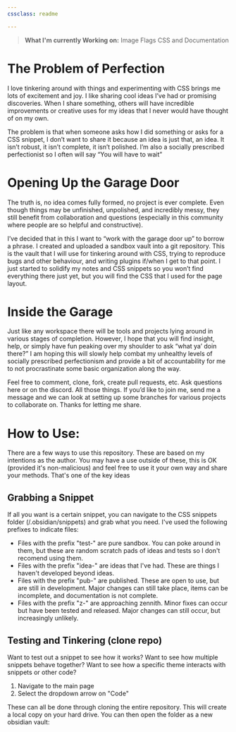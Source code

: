 ```yaml
---
cssclass: readme

---
```


> **What I'm currently Working on:** Image Flags CSS and Documentation




# The Problem of Perfection

I love tinkering around with things and experimenting with CSS brings me lots of excitement and joy. I like sharing cool ideas I’ve had or promising discoveries. When I share something, others will have incredible improvements or creative uses for my ideas that I never would have thought of on my own.

The problem is that when someone asks how I did something or asks for a CSS snippet, I don’t want to share it because an idea is just that, an idea. It isn’t robust, it isn’t complete, it isn’t polished. I’m also a socially prescribed perfectionist so I often will say “You will have to wait”

# Opening Up the Garage Door

The truth is, no idea comes fully formed, no project is ever complete. Even though things may be unfinished, unpolished, and incredibly messy, they still benefit from collaboration and questions (especially in this community where people are so helpful and constructive).

I’ve decided that in this I want to “work with the garage door up” to borrow a phrase. I created and uploaded a sandbox vault into a git repository. This is the vault that I will use for tinkering around with CSS, trying to reproduce bugs and other behaviour, and writing plugins if/when I get to that point. I just started to solidify my notes and CSS snippets so you won’t find everything there just yet, but you will find the CSS that I used for the page layout.

# Inside the Garage

Just like any workspace there will be tools and projects lying around in various stages of completion. However, I hope that you will find insight, help, or simply have fun peaking over my shoulder to ask “what ya’ doin there?” I am hoping this will slowly help combat my unhealthy levels of socially prescribed perfectionism and provide a bit of accountability for me to not procrastinate some basic organization along the way.

Feel free to comment, clone, fork, create pull requests, etc. Ask questions here or on the discord. All those things. If you’d like to join me, send me a message and we can look at setting up some branches for various projects to collaborate on. Thanks for letting me share.


# How to Use: 
There are a few ways to use this repository. These are based on my intentions as the author. You may have a use outside of these, this is OK (provided it's non-malicious) and feel free to use it your own way and share your methods. That's one of the key ideas 

## Grabbing a Snippet
If all you want is a certain snippet, you can navigate to the CSS snippets folder (/.obsidian/snippets) and grab what you need. I've used the following prefixes to indicate files: 
- Files with the prefix "test-" are pure sandbox. You can poke around in them, but these are random scratch pads of ideas and tests so I don't recomend using them.
- Files with the prefix "idea-" are ideas that I've had. These are things I haven't developed beyond ideas. 
- Files with the prefix "pub-" are published. These are open to use, but are still in development. Major changes can still take place, items can be incomplete, and documentation is not complete. 
- Files with the prefix "z-" are approaching zennith. Minor fixes can occur but have been tested and released. Major changes can still occur, but increasingly unlikely.  

## Testing and Tinkering (clone repo)
Want to test out a snippet to see how it works? Want to see how multiple snippets behave together? Want to see how a specific theme interacts with snippets or other code? 
1. Navigate to the main page
2. Select the dropdown arrow on "Code" 

These can all be done through cloning the entire repository. 
This will create a local copy on your hard drive. You can then open the folder as a new obsidian vault: 